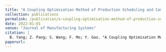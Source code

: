 ```yaml
---
title: "A Coupling Optimisation Method of Production Scheduling and Computation Offloading for Intelligent Workshops with Cloud-Edge-terminal Architecture"
collection: publications
permalink: /publication/a-coupling-optimisation-method-of-production-scheduling-and-computation-offloadi
date: 2022-01-01
venue: "Journal of Manufacturing Systems"
citation: |
  B. Yang; Z. Pang; S. Wang; F. Mo; Y. Gao. "A Coupling Optimisation Method of Production Scheduling and Computation Offloading for Intelligent Workshops with Cloud-Edge-terminal Architecture". Journal of Manufacturing Systems, 2022.
paperurl:
---
```

